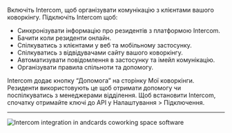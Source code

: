 Включіть Intercom, щоб організувати комунікацію з клієнтами вашого коворкінгу. Підключіть Intercom щоб:

- Синхронізувати інформацію про резидентів з платформою Intercom.
- Бачити коли резиденти онлайн.
- Спілкуватись з клієнтами у веб та мобільному застосунку.
- Спілкуватись з відвідувачами сайту вашого коворкінгу.
- Автоматизувати повідомлення в застосунку та імейл комунікацію.
- Організувати правила спільноти та допомогу.

Intercom додає кнопку “Допомога” на сторінку Мої коворкінги. Резиденти використовують це щоб отримати допомогу чи поспілкуватись з менеджерами відділення. Щоб встановити Intercom, спочатку отримайте ключі до API у Налаштування > Підключення.

---

![Intercom integration in andcards coworking space software](https://d7ccq1i35b0cj.cloudfront.net/andcards-integrations-intercom-light-en-1920-1200.png)
